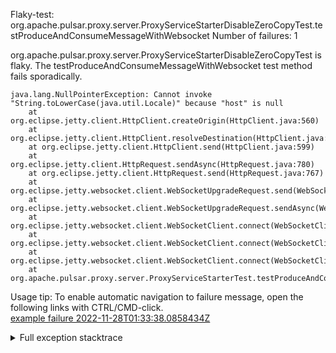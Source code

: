         
Flaky-test: org.apache.pulsar.proxy.server.ProxyServiceStarterDisableZeroCopyTest.testProduceAndConsumeMessageWithWebsocket
Number of failures: 1

org.apache.pulsar.proxy.server.ProxyServiceStarterDisableZeroCopyTest is flaky. The testProduceAndConsumeMessageWithWebsocket test method fails sporadically.

```
java.lang.NullPointerException: Cannot invoke "String.toLowerCase(java.util.Locale)" because "host" is null
	at org.eclipse.jetty.client.HttpClient.createOrigin(HttpClient.java:560)
	at org.eclipse.jetty.client.HttpClient.resolveDestination(HttpClient.java:550)
	at org.eclipse.jetty.client.HttpClient.send(HttpClient.java:599)
	at org.eclipse.jetty.client.HttpRequest.sendAsync(HttpRequest.java:780)
	at org.eclipse.jetty.client.HttpRequest.send(HttpRequest.java:767)
	at org.eclipse.jetty.websocket.client.WebSocketUpgradeRequest.send(WebSocketUpgradeRequest.java:565)
	at org.eclipse.jetty.websocket.client.WebSocketUpgradeRequest.sendAsync(WebSocketUpgradeRequest.java:570)
	at org.eclipse.jetty.websocket.client.WebSocketClient.connect(WebSocketClient.java:389)
	at org.eclipse.jetty.websocket.client.WebSocketClient.connect(WebSocketClient.java:315)
	at org.eclipse.jetty.websocket.client.WebSocketClient.connect(WebSocketClient.java:301)
	at org.apache.pulsar.proxy.server.ProxyServiceStarterTest.testProduceAndConsumeMessageWithWebsocket(ProxyServiceStarterTest.java:115)
```

Usage tip: To enable automatic navigation to failure message, open the following links with CTRL/CMD-click.  
[example failure 2022-11-28T01:33:38.0858434Z](https://github.com/apache/pulsar/actions/runs/3560857647/jobs/5981340120#step:10:469)  


<details>
<summary>Full exception stacktrace</summary>
<code><pre>
java.lang.NullPointerException: Cannot invoke "String.toLowerCase(java.util.Locale)" because "host" is null
	at org.eclipse.jetty.client.HttpClient.createOrigin(HttpClient.java:560)
	at org.eclipse.jetty.client.HttpClient.resolveDestination(HttpClient.java:550)
	at org.eclipse.jetty.client.HttpClient.send(HttpClient.java:599)
	at org.eclipse.jetty.client.HttpRequest.sendAsync(HttpRequest.java:780)
	at org.eclipse.jetty.client.HttpRequest.send(HttpRequest.java:767)
	at org.eclipse.jetty.websocket.client.WebSocketUpgradeRequest.send(WebSocketUpgradeRequest.java:565)
	at org.eclipse.jetty.websocket.client.WebSocketUpgradeRequest.sendAsync(WebSocketUpgradeRequest.java:570)
	at org.eclipse.jetty.websocket.client.WebSocketClient.connect(WebSocketClient.java:389)
	at org.eclipse.jetty.websocket.client.WebSocketClient.connect(WebSocketClient.java:315)
	at org.eclipse.jetty.websocket.client.WebSocketClient.connect(WebSocketClient.java:301)
	at org.apache.pulsar.proxy.server.ProxyServiceStarterTest.testProduceAndConsumeMessageWithWebsocket(ProxyServiceStarterTest.java:115)
	at java.base/jdk.internal.reflect.NativeMethodAccessorImpl.invoke0(Native Method)
	at java.base/jdk.internal.reflect.NativeMethodAccessorImpl.invoke(NativeMethodAccessorImpl.java:77)
	at java.base/jdk.internal.reflect.DelegatingMethodAccessorImpl.invoke(DelegatingMethodAccessorImpl.java:43)
	at java.base/java.lang.reflect.Method.invoke(Method.java:568)
	at org.testng.internal.invokers.MethodInvocationHelper.invokeMethod(MethodInvocationHelper.java:139)
	at org.testng.internal.invokers.InvokeMethodRunnable.runOne(InvokeMethodRunnable.java:47)
	at org.testng.internal.invokers.InvokeMethodRunnable.call(InvokeMethodRunnable.java:76)
	at org.testng.internal.invokers.InvokeMethodRunnable.call(InvokeMethodRunnable.java:11)
	at java.base/java.util.concurrent.FutureTask.run(FutureTask.java:264)
	at java.base/java.util.concurrent.ThreadPoolExecutor.runWorker(ThreadPoolExecutor.java:1136)
	at java.base/java.util.concurrent.ThreadPoolExecutor$Worker.run(ThreadPoolExecutor.java:635)
	at java.base/java.lang.Thread.run(Thread.java:833)

</pre></code>
</details>

